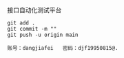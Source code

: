 接口自动化测试平台

    git add .
    git commit -m ""
    git push -u origin main
    
    账号：dangjiafei   密码：djf19950815@.